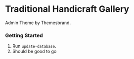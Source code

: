 # Traditional Handicraft Gallery #

Admin Theme by Themesbrand.

### Getting Started ###

1. Run `update-database`.
2. Should be good to go
